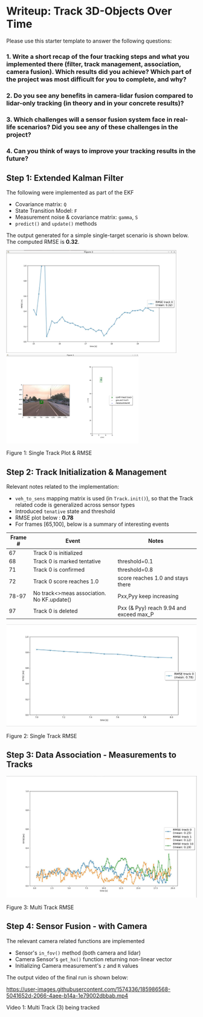 # Writeup: Track 3D-Objects Over Time

Please use this starter template to answer the following questions:

### 1. Write a short recap of the four tracking steps and what you implemented there (filter, track management, association, camera fusion). Which results did you achieve? Which part of the project was most difficult for you to complete, and why?


### 2. Do you see any benefits in camera-lidar fusion compared to lidar-only tracking (in theory and in your concrete results)? 


### 3. Which challenges will a sensor fusion system face in real-life scenarios? Did you see any of these challenges in the project?


### 4. Can you think of ways to improve your tracking results in the future?



## Step 1: Extended Kalman Filter

The following were implemented as part of the EKF
- Covariance matrix: `Q`
- State Transition Model: `F` 
- Measurement noise & covariance matrix: `gamma`, `S`
- `predict()` and `update()` methods

The output generated for a simple single-target scenario is shown below. 
The computed RMSE is **0.32**.

<img src="screenshots/step1_rmse.jpg" width="450"></img>
<img src="screenshots/step1_single_track_plot.jpg" width="350"></img>
<figcaption>Figure 1: Single Track Plot & RMSE</figcaption>


## Step 2: Track Initialization & Management 

Relevant notes related to the implementation:
- `veh_to_sens` mapping matrix is used (in `Track.init()`), so that the Track related code is generalized across sensor types
- Introduced `tenative` state and threshold
- RMSE plot below : **0.78**
- For frames [65,100], below is a summary of interesting events

| Frame # |                   Event                    |                  Notes                  |
| ------- | ------------------------------------------ | --------------------------------------- |
| 67      | Track 0 is initialized                     |                                         |
| 68      | Track 0 is marked tentative                | threshold=0.1                           |
| 71      | Track 0 is confirmed                       | threshold=0.8                           |
| 72      | Track 0 score reaches 1.0                  | score reaches 1.0 and stays there       |
| 78-97   | No track<>meas association. No KF.update() | Pxx,Pyy keep increasing                 |
| 97      | Track 0 is deleted                         | Pxx (& Pyy) reach 9.94 and exceed max_P |

<img src="screenshots/step2_rmse.jpg" width="600"></img>
<figcaption>Figure 2: Single Track RMSE</figcaption>


## Step 3: Data Association - Measurements to Tracks

<img src="screenshots/step3_rmse.jpg" width="600"></img>
<figcaption>Figure 3: Multi Track RMSE</figcaption>


## Step 4: Sensor Fusion - with Camera

The relevant camera related functions are implemented
 - Sensor's `in_fov()` method (both camera and lidar)
 - Camera Sensor's `get_hx()` function returning non-linear vector
 - Initializing Camera measurement's `z` and `R` values

The output video of the final run is shown below:

https://user-images.githubusercontent.com/1574336/185986568-5041652d-2066-4aee-b14a-1e79002dbbab.mp4
<figcaption>Video 1: Multi Track (3) being tracked</figcaption>
